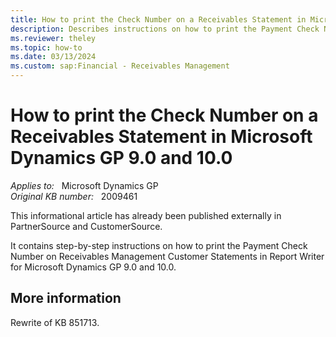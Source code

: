 ```yaml
---
title: How to print the Check Number on a Receivables Statement in Microsoft Dynamics GP 9.0 and 10.0
description: Describes instructions on how to print the Payment Check Number on Receivables Management Customer Statements in Report Writer for Microsoft Dynamics GP 9.0 and 10.0.
ms.reviewer: theley
ms.topic: how-to
ms.date: 03/13/2024
ms.custom: sap:Financial - Receivables Management
---
```

# How to print the Check Number on a Receivables Statement in Microsoft Dynamics GP 9.0 and 10.0

_Applies to:_ &nbsp; Microsoft Dynamics GP  
_Original KB number:_ &nbsp; 2009461

This informational article has already been published externally in PartnerSource and CustomerSource.

It contains step-by-step instructions on how to print the Payment Check Number on Receivables Management Customer Statements in Report Writer for Microsoft Dynamics GP 9.0 and 10.0.

## More information

Rewrite of KB 851713.
